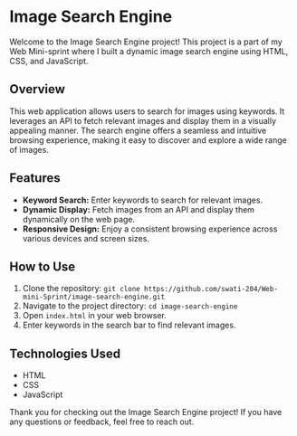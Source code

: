 # Image Search Engine
Welcome to the Image Search Engine project! This project is a part of my Web Mini-sprint where I built a dynamic image search engine using HTML, CSS, and JavaScript.

## Overview

This web application allows users to search for images using keywords. It leverages an API to fetch relevant images and display them in a visually appealing manner. The search engine offers a seamless and intuitive browsing experience, making it easy to discover and explore a wide range of images.

## Features

- **Keyword Search:** Enter keywords to search for relevant images.
- **Dynamic Display:** Fetch images from an API and display them dynamically on the web page.
- **Responsive Design:** Enjoy a consistent browsing experience across various devices and screen sizes.

## How to Use

1. Clone the repository: `git clone https://github.com/swati-204/Web-mini-Sprint/image-search-engine.git`
2. Navigate to the project directory: `cd image-search-engine`
3. Open `index.html` in your web browser.
4. Enter keywords in the search bar to find relevant images.

## Technologies Used

- HTML
- CSS
- JavaScript


Thank you for checking out the Image Search Engine project! If you have any questions or feedback, feel free to reach out.
